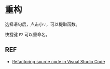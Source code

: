 # 重构

选择语句后，点击小💡，可以提取函数。

快捷键 `F2` 可以重命名。

## REF

- [Refactoring source code in Visual Studio Code][refactor]

[refactor]: https://code.visualstudio.com/docs/editor/refactoring